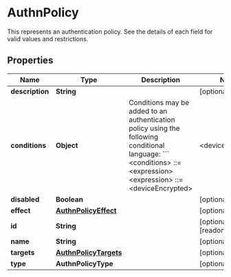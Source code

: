 

# AuthnPolicy

This represents an authentication policy.  See the details of each field for valid values and restrictions.

## Properties

| Name | Type | Description | Notes |
|------------ | ------------- | ------------- | -------------|
|**description** | **String** |  |  [optional] |
|**conditions** | **Object** | Conditions may be added to an authentication policy using the following conditional language:  &#x60;&#x60;&#x60; &lt;conditions&gt; ::&#x3D; &lt;expression&gt; &lt;expression&gt; ::&#x3D; &lt;deviceEncrypted&gt; | &lt;deviceManaged&gt; | &lt;ipAddressIn&gt; |                  &lt;locationIn&gt; | &lt;notExpression&gt; | &lt;allExpression&gt; |                  &lt;anyExpression&gt; &lt;deviceEncrypted&gt; ::&#x3D; { \&quot;deviceEncrypted\&quot;: &lt;boolean&gt; } &lt;deviceManaged&gt; ::&#x3D; { \&quot;deviceManaged\&quot;: &lt;boolean&gt; } &lt;ipAddressIn&gt; ::&#x3D; { \&quot;ipAddressIn\&quot;: [ &lt;objectId&gt;, ... ] } &lt;locationIn&gt; ::&#x3D; { \&quot;locationIn\&quot;: {                      \&quot;countries\&quot;: [                        &lt;iso_3166_country_code&gt;, ...                      ]                    }                  } &lt;notExpression&gt; ::&#x3D; { \&quot;not\&quot;: &lt;expression&gt; } &lt;allExpression&gt; ::&#x3D; { \&quot;all\&quot;: [ &lt;expression&gt;, ... ] } &lt;anyExpression&gt; ::&#x3D; { \&quot;any\&quot;: [ &lt;expression&gt;, ... ] } &#x60;&#x60;&#x60;  For example, to add a condition that applies to IP addresses in a given list, the following condition can be added:  &#x60;&#x60;&#x60; {\&quot;ipAddressIn\&quot;: [ &lt;ip_list_object_id&gt; ]} &#x60;&#x60;&#x60;  If you would rather exclude IP addresses in the given lists, the following condition could be added:  &#x60;&#x60;&#x60; {   \&quot;not\&quot;: {     \&quot;ipAddressIn\&quot;: [ &lt;ip_list_object_id_1&gt;, &lt;ip_list_object_id_2&gt; ]   } } &#x60;&#x60;&#x60;  You may also include more than one condition and choose whether \&quot;all\&quot; or \&quot;any\&quot; of them must be met for the policy to apply:  &#x60;&#x60;&#x60; {   \&quot;all\&quot;: [     {       \&quot;ipAddressIn\&quot;: [ &lt;ip_list_object_id&gt;, ... ]     },     {       \&quot;deviceManaged\&quot;: true     },     {       \&quot;locationIn\&quot;: {         countries: [ &lt;iso_3166_country_code&gt;, ... ]       }     }   ] } &#x60;&#x60;&#x60; |  [optional] |
|**disabled** | **Boolean** |  |  [optional] |
|**effect** | [**AuthnPolicyEffect**](AuthnPolicyEffect.md) |  |  [optional] |
|**id** | **String** |  |  [optional] [readonly] |
|**name** | **String** |  |  [optional] |
|**targets** | [**AuthnPolicyTargets**](AuthnPolicyTargets.md) |  |  [optional] |
|**type** | **AuthnPolicyType** |  |  [optional] |



